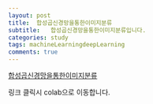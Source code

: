 ```yaml
---
layout: post
title:  합성곱신경망을통한이미지분류
subtitle:   합성곱신경망을통한이미지분류입니다.
categories: study
tags: machineLearningdeepLearning
comments: true
---
```


[합성곱신경망을통한이미지분류](https://colab.research.google.com/drive/1hkgVL7jikAKI9vkH_DjqWHV4wLquCBcS?usp=sharing)

링크 클릭시 colab으로 이동합니다.
